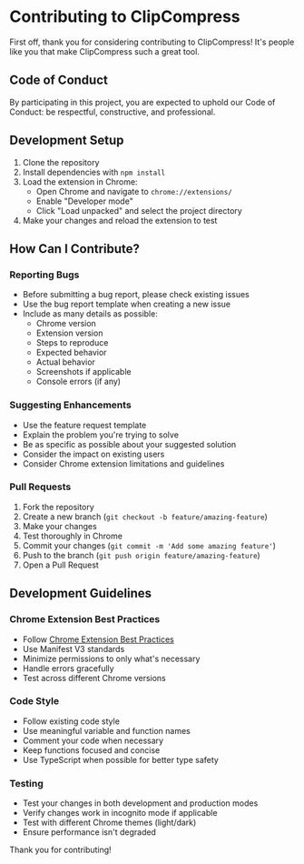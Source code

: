 # Contributing to ClipCompress

First off, thank you for considering contributing to ClipCompress! It's people like you that make ClipCompress such a great tool.

## Code of Conduct

By participating in this project, you are expected to uphold our Code of Conduct: be respectful, constructive, and professional.

## Development Setup

1. Clone the repository
2. Install dependencies with `npm install`
3. Load the extension in Chrome:
   - Open Chrome and navigate to `chrome://extensions/`
   - Enable "Developer mode"
   - Click "Load unpacked" and select the project directory
4. Make your changes and reload the extension to test

## How Can I Contribute?

### Reporting Bugs

- Before submitting a bug report, please check existing issues
- Use the bug report template when creating a new issue
- Include as many details as possible:
  - Chrome version
  - Extension version
  - Steps to reproduce
  - Expected behavior
  - Actual behavior
  - Screenshots if applicable
  - Console errors (if any)

### Suggesting Enhancements

- Use the feature request template
- Explain the problem you're trying to solve
- Be as specific as possible about your suggested solution
- Consider the impact on existing users
- Consider Chrome extension limitations and guidelines

### Pull Requests

1. Fork the repository
2. Create a new branch (`git checkout -b feature/amazing-feature`)
3. Make your changes
4. Test thoroughly in Chrome
5. Commit your changes (`git commit -m 'Add some amazing feature'`)
6. Push to the branch (`git push origin feature/amazing-feature`)
7. Open a Pull Request

## Development Guidelines

### Chrome Extension Best Practices

- Follow [Chrome Extension Best Practices](https://developer.chrome.com/docs/extensions/mv3/best_practices/)
- Use Manifest V3 standards
- Minimize permissions to only what's necessary
- Handle errors gracefully
- Test across different Chrome versions

### Code Style

- Follow existing code style
- Use meaningful variable and function names
- Comment your code when necessary
- Keep functions focused and concise
- Use TypeScript when possible for better type safety

### Testing

- Test your changes in both development and production modes
- Verify changes work in incognito mode if applicable
- Test with different Chrome themes (light/dark)
- Ensure performance isn't degraded

Thank you for contributing!
